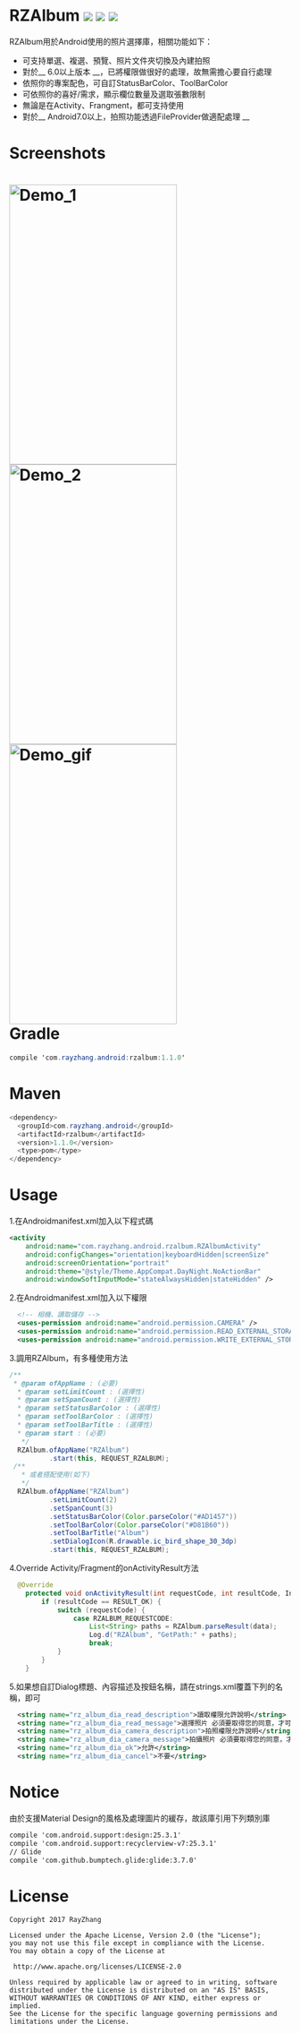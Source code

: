 RZAlbum ![](http://arminray.ga/image/rzalbum_planform.svg) ![](http://arminray.ga/image/rzalbum_download.svg) ![](http://arminray.ga/image/rzalbum_license.svg)
====
RZAlbum用於Android使用的照片選擇庫，相關功能如下：<br/>
* 可支持單選、複選、預覽、照片文件夾切換及內建拍照  
* 對於__ 6.0以上版本 __，已將權限做很好的處理，故無需擔心要自行處理
* 依照你的專案配色，可自訂StatusBarColor、ToolBarColor
* 可依照你的喜好/需求，顯示欄位數量及選取張數限制
* 無論是在Activity、Frangment，都可支持使用
* 對於__ Android7.0以上，拍照功能透過FileProvider做適配處理 __<br/>

Screenshots 
====
<img src="https://github.com/ray00178/RayZhangAlbum/blob/master/Screenshot_1.jpg" alt="Demo_1" title="Demo_1" width="300" height="500" /><br/>
<img src="https://github.com/ray00178/RayZhangAlbum/blob/master/Screenshot_2.jpg" alt="Demo_2" title="Demo_2" width="300" height="500" /><br/>
<img src="https://github.com/ray00178/RayZhangAlbum/blob/master/Screenshot_3.gif" alt="Demo_gif" title="Demo_gif" width="300" height="500" /><br/>
Gradle
====
```java
compile 'com.rayzhang.android:rzalbum:1.1.0'
```
Maven
====
```java
<dependency>
  <groupId>com.rayzhang.android</groupId>
  <artifactId>rzalbum</artifactId>
  <version>1.1.0</version>
  <type>pom</type>
</dependency>
```
Usage
====
  1.在Androidmanifest.xml加入以下程式碼
  ```xml
  <activity
      android:name="com.rayzhang.android.rzalbum.RZAlbumActivity"
      android:configChanges="orientation|keyboardHidden|screenSize"
      android:screenOrientation="portrait"
      android:theme="@style/Theme.AppCompat.DayNight.NoActionBar"
      android:windowSoftInputMode="stateAlwaysHidden|stateHidden" />
  ```
  2.在Androidmanifest.xml加入以下權限
  ```xml
    <!-- 相機、讀取儲存 -->
    <uses-permission android:name="android.permission.CAMERA" />
    <uses-permission android:name="android.permission.READ_EXTERNAL_STORAGE" />
    <uses-permission android:name="android.permission.WRITE_EXTERNAL_STORAGE" />
  ```
  3.調用RZAlbum，有多種使用方法
  ```java
  /**
   * @param ofAppName : (必要)
   * @param setLimitCount : (選擇性)
   * @param setSpanCount : (選擇性)
    * @param setStatusBarColor : (選擇性)
    * @param setToolBarColor : (選擇性)
    * @param setToolBarTitle : (選擇性)
    * @param start : (必要)
    */
    RZAlbum.ofAppName("RZAlbum")
            .start(this, REQUEST_RZALBUM);
  /**
    * 或者搭配使用(如下)
    */
    RZAlbum.ofAppName("RZAlbum")
            .setLimitCount(2)
            .setSpanCount(3)
            .setStatusBarColor(Color.parseColor("#AD1457"))
            .setToolBarColor(Color.parseColor("#D81B60"))
            .setToolBarTitle("Album")
            .setDialogIcon(R.drawable.ic_bird_shape_30_3dp)
            .start(this, REQUEST_RZALBUM);
```
4.Override Activity/Fragment的onActivityResult方法
```java
  @Override
    protected void onActivityResult(int requestCode, int resultCode, Intent data) {
        if (resultCode == RESULT_OK) {
            switch (requestCode) {
                case RZALBUM_REQUESTCODE:
                    List<String> paths = RZAlbum.parseResult(data);
                    Log.d("RZAlbum", "GetPath:" + paths);
                    break;
            }
        }
    }
```
5.如果想自訂Dialog標題、內容描述及按鈕名稱，請在strings.xml覆蓋下列的名稱，即可
```xml
  <string name="rz_album_dia_read_description">讀取權限允許說明</string>
  <string name="rz_album_dia_read_message">選擇照片 必須要取得您的同意，才可以使用。是否可以允許取得？</string>
  <string name="rz_album_dia_camera_description">拍照權限允許說明</string>
  <string name="rz_album_dia_camera_message">拍攝照片 必須要取得您的同意，才可以使用。是否可以允許取得？</string>
  <string name="rz_album_dia_ok">允許</string>
  <string name="rz_album_dia_cancel">不要</string>
```
Notice
====
  由於支援Material Design的風格及處理圖片的緩存，故該庫引用下列類別庫
  ```xml
  compile 'com.android.support:design:25.3.1'
  compile 'com.android.support:recyclerview-v7:25.3.1'
  // Glide
  compile 'com.github.bumptech.glide:glide:3.7.0'
  ```
License
====
  ```
Copyright 2017 RayZhang

Licensed under the Apache License, Version 2.0 (the "License");
you may not use this file except in compliance with the License.
You may obtain a copy of the License at

   http://www.apache.org/licenses/LICENSE-2.0

Unless required by applicable law or agreed to in writing, software
distributed under the License is distributed on an "AS IS" BASIS,
WITHOUT WARRANTIES OR CONDITIONS OF ANY KIND, either express or implied.
See the License for the specific language governing permissions and
limitations under the License.
  ```

